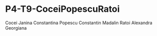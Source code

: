 # P4-T9-CoceiPopescuRatoi
Cocei Janina Constantina
Popescu Constantin Madalin
Ratoi Alexandra Georgiana
